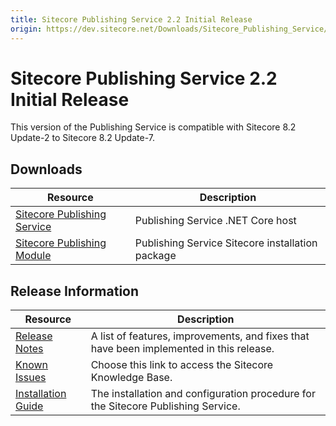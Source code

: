 ```yaml
---
title: Sitecore Publishing Service 2.2 Initial Release
origin: https://dev.sitecore.net/Downloads/Sitecore_Publishing_Service/22/Sitecore_Publishing_Service_22_Initial_Release.aspx
---
```


# Sitecore Publishing Service 2.2 Initial Release

This version of the Publishing Service is compatible with Sitecore 8.2 Update-2 to Sitecore 8.2 Update-7.

## Downloads

 | Resource | Description |
 | --- | --- |
 | [Sitecore Publishing Service](https://sitecoredev.azureedge.net/~/media/273670F40765412CAACD86E791717848.ashx?date=20171221T112408) | Publishing Service .NET Core host |
 | [Sitecore Publishing Module](https://sitecoredev.azureedge.net/~/media/8C82B51CAC084307A1F0D3627AD9A6DF.ashx?date=20171221T112432) | Publishing Service Sitecore installation package |

## Release Information

 | Resource | Description |
 | --- | --- |
 | [Release Notes](/downloads/Sitecore%20Publishing%20Service/22/Sitecore%20Publishing%20Service%2022%20Initial%20Release/Release%20Notes) | A list of features, improvements, and fixes that have been implemented in this release. |
 | [Known Issues](https://kb.sitecore.net/articles/431510) | Choose this link to access the Sitecore Knowledge Base. |
 | [Installation Guide](https://sitecoredev.azureedge.net/~/media/700E28D200384443AC1BDDE5D69D80B4.ashx?date=20200204T081700) | The installation and configuration procedure for the Sitecore Publishing Service. |
